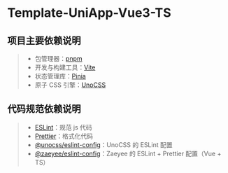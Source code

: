 # Template-UniApp-Vue3-TS

## 项目主要依赖说明

> - 包管理器：[pnpm](https://pnpm.io/zh/)
> - 开发与构建工具：[Vite](https://cn.vitejs.dev/)
> - 状态管理库：[Pinia](https://pinia.vuejs.org/zh/)
> - 原子 CSS 引擎：[UnoCSS](https://unocss.dev/)

## 代码规范依赖说明

> - [ESLint](https://zh-hans.eslint.org/)：规范 js 代码
> - [Prettier](https://prettier.io/)：格式化代码
> - [@unocss/eslint-config](https://github.com/unocss/unocss/tree/main/packages/eslint-config#readme)：UnoCSS 的 ESLint 配置
> - [@zaeyee/eslint-config](https://github.com/zaeyee/eslint-config)：Zaeyee 的 ESLint + Prettier 配置（Vue + TS）
